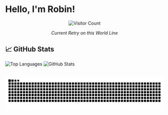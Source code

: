 # Hello, I'm Robin!

<div align="center">

  ![Visitor Count](https://counter-phi-rouge.vercel.app/teachmetw)

  *Current Retry on this World Line*

</div>


## 📈 GitHub Stats

![Top Languages](https://github-readme-stats.vercel.app/api/top-langs/?username=teachmetw&layout=compact&theme=radical)
![GitHub Stats](https://github-readme-stats.vercel.app/api?username=teachmetw&show_icons=true&theme=radical)


<div align="center">
  <br>
  <img alt="snake eating my contributions" src="https://raw.githubusercontent.com/teachmetw/teachmetw/output/github-contribution-grid-snake-dark.svg" />
  
  <br/><br/><br/>
</div>
